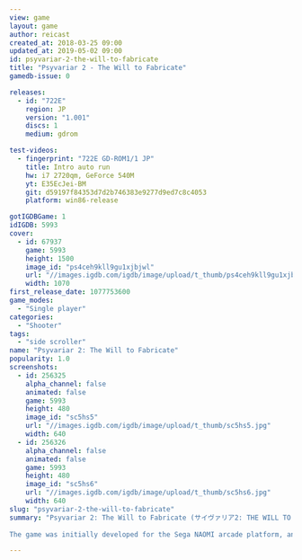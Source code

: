 ```yaml
---
view: game
layout: game
author: reicast
created_at: 2018-03-25 09:00
updated_at: 2019-05-02 09:00
id: psyvariar-2-the-will-to-fabricate
title: "Psyvariar 2 - The Will to Fabricate"
gamedb-issue: 0

releases:
  - id: "722E"
    region: JP
    version: "1.001"
    discs: 1
    medium: gdrom

test-videos:
  - fingerprint: "722E GD-ROM1/1 JP"
    title: Intro auto run
    hw: i7 2720qm, GeForce 540M
    yt: E35EcJei-BM
    git: d59197f84353d7d2b746383e9277d9ed7c8c4053
    platform: win86-release

gotIGDBGame: 1
idIGDB: 5993
cover:
  - id: 67937
    game: 5993
    height: 1500
    image_id: "ps4ceh9kll9gu1xjbjwl"
    url: "//images.igdb.com/igdb/image/upload/t_thumb/ps4ceh9kll9gu1xjbjwl.jpg"
    width: 1070
first_release_date: 1077753600
game_modes:
  - "Single player"
categories:
  - "Shooter"
tags:
  - "side scroller"
name: "Psyvariar 2: The Will to Fabricate"
popularity: 1.0
screenshots:
  - id: 256325
    alpha_channel: false
    animated: false
    game: 5993
    height: 480
    image_id: "sc5hs5"
    url: "//images.igdb.com/igdb/image/upload/t_thumb/sc5hs5.jpg"
    width: 640
  - id: 256326
    alpha_channel: false
    animated: false
    game: 5993
    height: 480
    image_id: "sc5hs6"
    url: "//images.igdb.com/igdb/image/upload/t_thumb/sc5hs6.jpg"
    width: 640
slug: "psyvariar-2-the-will-to-fabricate"
summary: "Psyvariar 2: The Will to Fabricate (サイヴァリア2: THE WILL TO FABRICATE?) is a vertically scrolling shoot 'em up developed by SKONEC Entertainment and distributed by Success. It is the sequel to the 2000 title, Psyvariar. 
 
The game was initially developed for the Sega NAOMI arcade platform, and was released in Japanese arcades in November 2003. A Dreamcast version was released on February 26, 2004, and ports to both the PlayStation 2 and Xbox were released later that year."

---
```

